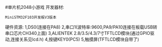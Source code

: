 #单片机2048小游戏
开发器材:

	MiniSTM32F103开发板V3版本

硬件资源:
	1,DS0(连接在PA8) 
	2,串口1(波特率:9600,PA9/PA10连接在板载USB转串口芯片CH340上面)
	3,ALIENTEK 2.8/3.5/4.3/7寸TFTLCD模块(通过GPIO驱动,连接关系见lcd.h)
	4,按键KEY0(PC5) 
	5,触摸屏(TFTLCD模块自带了) 

